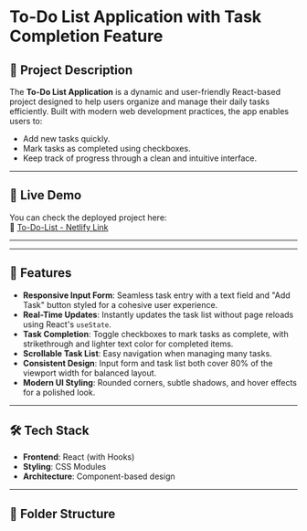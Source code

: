 # To-Do List Application with Task Completion Feature

## 📌 Project Description
The **To-Do List Application** is a dynamic and user-friendly React-based project designed to help users organize and manage their daily tasks efficiently. Built with modern web development practices, the app enables users to:
- Add new tasks quickly.
- Mark tasks as completed using checkboxes.
- Keep track of progress through a clean and intuitive interface.

---

## 🚀 Live Demo  
You can check the deployed project here:  
🔗 [To-Do-List - Netlify Link](https://to-do-list-react-project-sub.netlify.app/)

---

---

## 🚀 Features
- **Responsive Input Form**: Seamless task entry with a text field and "Add Task" button styled for a cohesive user experience.
- **Real-Time Updates**: Instantly updates the task list without page reloads using React's `useState`.
- **Task Completion**: Toggle checkboxes to mark tasks as complete, with strikethrough and lighter text color for completed items.
- **Scrollable Task List**: Easy navigation when managing many tasks.
- **Consistent Design**: Input form and task list both cover 80% of the viewport width for balanced layout.
- **Modern UI Styling**: Rounded corners, subtle shadows, and hover effects for a polished look.

---

## 🛠️ Tech Stack
- **Frontend**: React (with Hooks)
- **Styling**: CSS Modules
- **Architecture**: Component-based design

---

## 📂 Folder Structure
